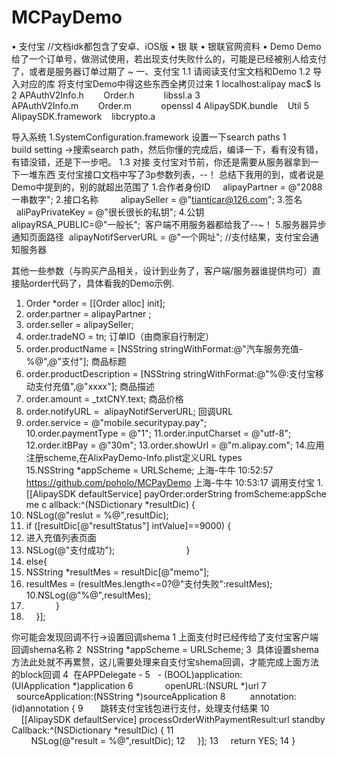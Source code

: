 # MCPayDemo
• 支付宝 //文档idk都包含了安卓、iOS版
• 银 联
• 银联官网资料
• Demo
Demo给了一个订单号，做测试使用，若出现支付失败什么的，可能是已经被别人给支付了，或者是服务器订单过期了 ~
一、支付宝
1.1 请阅读支付宝文档和Demo
1.2 导入对应的库
将支付宝Demo中得这些东西全拷贝过来
1 localhost:alipay mac$ ls
2 APAuthV2Info.h        Order.h            libssl.a
3 APAuthV2Info.m        Order.m            openssl
4 AlipaySDK.bundle    Util
5 AlipaySDK.framework    libcrypto.a

导入系统
1.SystemConfiguration.framework
设置一下search paths
1 build setting ->搜索search path，然后你懂的完成后，编译一下，看有没有错，有错没错，还是下一步吧。
1.3 对接
支付宝对节前，你还是需要从服务器拿到一下一堆东西
支付宝接口文档中写了3p参数列表，--！ 总结下我用的到，或者说是Demo中提到的，别的就超出范围了
1.合作者身份ID     alipayPartner = @"2088一串数字";
2.接口名称         alipaySeller = @"tianticar@126.com";
3.签名            aliPayPrivateKey = @"很长很长的私钥";
4.公钥            alipayRSA_PUBLIC=@"一般长";  客户端不用服务器都给我了--~！
5.服务器异步通知页面路径  alipayNotifServerURL = @"一个网址"; //支付结果，支付宝会通知服务器

其他一些参数（与购买产品相关，设计到业务了，客户端/服务器谁提供均可）直接贴order代码了，具体看我的Demo示例.
1. Order \*order = [[Order alloc] init];
2. order.partner = alipayPartner ;
3. order.seller = alipaySeller;
4. order.tradeNO = tn; 订单ID（由商家自行制定）
5. order.productName = [NSString stringWithFormat:@"汽车服务充值-%@",@"支付"]; 商品标题
6. order.productDescription = [NSString stringWithFormat:@"%@:支付宝移动支付充值",@"xxxx"]; 商品描述
7. order.amount = _txtCNY.text; 商品价格
8. order.notifyURL =  alipayNotifServerURL; 回调URL
9. order.service = @"mobile.securitypay.pay";
10.order.paymentType = @"1";
11.order.inputCharset = @"utf-8";
12.order.itBPay = @"30m";
13.order.showUrl = @"m.alipay.com";
14.应用注册scheme,在AlixPayDemo-Info.plist定义URL types
15.NSString *appScheme = URLScheme;
上海-牛牛  10:52:57
https://github.com/poholo/MCPayDemo
上海-牛牛  10:53:17
调用支付宝
1.[[AlipaySDK defaultService] payOrder:orderString fromScheme:appScheme c 
   allback:^(NSDictionary *resultDic) {
2. NSLog(@"reslut = %@",resultDic);
3. if ([resultDic[@"resultStatus"] intValue]==9000) {
4. 进入充值列表页面
5. NSLog(@"支付成功");                             }
7. else{
8. NSString *resultMes = resultDic[@"memo"];
9. resultMes = (resultMes.length<=0?@"支付失败":resultMes);
10.NSLog(@"%@",resultMes);
11.                    }
12.     }];

你可能会发现回调不行->设置回调shema
1 上面支付时已经传给了支付宝客户端回调shema名称
2  NSString *appScheme = URLScheme;
3  具体设置shema方法此处就不再累赘，这儿需要处理来自支付宝shema回调，才能完成上面方法的block回调
4  在APPDelegate -
5   - (BOOL)application:(UIApplication *)application
6             openURL:(NSURL *)url
7   sourceApplication:(NSString *)sourceApplication
8          annotation:(id)annotation {
9       跳转支付宝钱包进行支付，处理支付结果
10     [[AlipaySDK defaultService] processOrderWithPaymentResult:url standbyCallback:^(NSDictionary *resultDic) {
11         NSLog(@"result = %@",resultDic);
12     }];
13     return YES;
14 }
